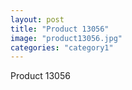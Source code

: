 ```yaml
---
layout: post
title: "Product 13056"
image: "product13056.jpg"
categories: "category1"
---
```

Product 13056
